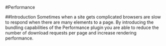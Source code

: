 #Performance

##Introduction
Sometimes when a site gets complicated browsers are slow to respond when there are many elements to a page.  By introducing the bundling capabilities of the Performance plugin you are able to reduce the number of download requests per page and increase rendering performance.
